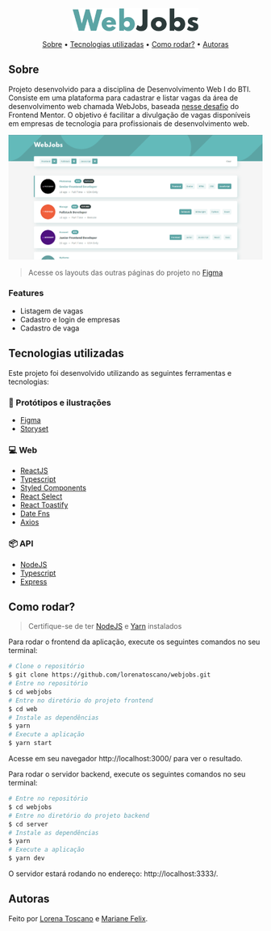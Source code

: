 <p align="center">
   <img src="./.github/logo-colors.svg" alt="WebJobs" width="250"/>
</p>

<p align="center">
  <a href="#sobre">Sobre</a> •
  <a href="#tecnologias-utilizadas">Tecnologias utilizadas</a> • 
  <a href="#como-rodar">Como rodar?</a> • 
  <a href="#autoras">Autoras</a>
</p>

## Sobre

Projeto desenvolvido para a disciplina de Desenvolvimento Web I do BTI. Consiste em uma plataforma para cadastrar e listar vagas da área de desenvolvimento web chamada WebJobs, baseada [nesse desafio](https://www.frontendmentor.io/challenges/job-listings-with-filtering-ivstIPCt) do Frontend Mentor. O objetivo é facilitar a divulgação de vagas disponíveis em empresas de tecnologia para profissionais de desenvolvimento web.

![cover](.github/main-page.png?style=flat)

> Acesse os layouts das outras páginas do projeto no [Figma](https://www.figma.com/file/0WwDhP1JW5L6PA0ygLjGxl/webjobs---fluxo?node-id=0%3A1)

### Features

- Listagem de vagas
- Cadastro e login de empresas
- Cadastro de vaga

## Tecnologias utilizadas

Este projeto foi desenvolvido utilizando as seguintes ferramentas e tecnologias:

### 🎨 Protótipos e ilustrações
- [Figma](https://figma.com/)
- [Storyset](https://storyset.com/cuate)

### 💻 Web

- [ReactJS](https://reactjs.org/)
- [Typescript](https://www.typescriptlang.org/)
- [Styled Components](https://styled-components.com/)
- [React Select](https://react-select.com/home)
- [React Toastify](https://fkhadra.github.io/react-toastify/introduction)
- [Date Fns](https://date-fns.org/)
- [Axios](https://axios-http.com/ptbr/docs/intro)

### 📦 API

- [NodeJS](https://nodejs.org/en/)
- [Typescript](https://www.typescriptlang.org/)
- [Express](https://expressjs.com/)

## Como rodar?

> Certifique-se de ter [NodeJS](https://nodejs.org/en/) e [Yarn](https://classic.yarnpkg.com/lang/en/docs/install/#windows-stable) instalados

Para rodar o frontend da aplicação, execute os seguintes comandos no seu terminal:

```bash
# Clone o repositório
$ git clone https://github.com/lorenatoscano/webjobs.git
# Entre no repositório
$ cd webjobs
# Entre no diretório do projeto frontend
$ cd web
# Instale as dependências
$ yarn
# Execute a aplicação
$ yarn start
```

Acesse em seu navegador http://localhost:3000/ para ver o resultado.

Para rodar o servidor backend, execute os seguintes comandos no seu terminal:

```bash
# Entre no repositório
$ cd webjobs
# Entre no diretório do projeto backend
$ cd server
# Instale as dependências
$ yarn
# Execute a aplicação
$ yarn dev
```

O servidor estará rodando no endereço: http://localhost:3333/.

## Autoras

Feito por [Lorena Toscano](https://github.com/lorenatoscano) e [Mariane Felix](https://github.com/marianefelix).
